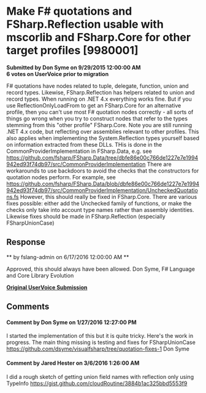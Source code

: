 # Make F# quotations and FSharp.Reflection usable with mscorlib and FSharp.Core for other target profiles [9980001] #

**Submitted by Don Syme on 9/29/2015 12:00:00 AM**  
**6 votes on UserVoice prior to migration**  

F# quotations have nodes related to tuple, delegate, function, union and record types. Likewise, FSharp.Reflection has helpers related to union and record types.
When running on .NET 4.x everything works fine. But if you use ReflectionOnlyLoadFrom to get an FSharp.Core for an alternative profile, then you can't use most F# quotation nodes correctly - all sorts of things go wrong when you try to construct nodes that refer to the types stemming from this "other profile" FSharp.Core. Note you are still running .NET 4.x code, but reflecting over assemblies relevant to other profiles.
This also applies when implementing the System.Reflection types yourself based on information extracted from these DLLs. THis is done in the CommonProviderImplementation in FSharp.Data, e.g. see https://github.com/fsharp/FSharp.Data/tree/dbfe86e00c766de1227e7e1994942ed93f74db97/src/CommonProviderImplementation
There are workarounds to use backdoors to avoid the checks that the constructors for quotation nodes perform. For example, see https://github.com/fsharp/FSharp.Data/blob/dbfe86e00c766de1227e7e1994942ed93f74db97/src/CommonProviderImplementation/UncheckedQuotations.fs
However, this should really be fixed in FSharp.Core. There are various fixes possible: either add the Unchecked family of functions, or make the checks only take into account type names rather than assembly identities.
Likewise fixes should be made in FSharp.Reflection (especially FSharpUnionCase)



## Response ##
** by fslang-admin on 6/17/2016 12:00:00 AM **

Approved, this should always have been allowed.
Don Syme, F# Language and Core Library Evolution


**[Original UserVoice Submission](https://fslang.uservoice.com/forums/245727-f-language/suggestions/9980001)**


## Comments ##


#### Comment by Don Syme on 1/27/2016 12:27:00 PM ####
I started the implementation of this but it is quite tricky. Here's the work in progress. The main thing missing is testing and fixes for FSharpUnionCase https://github.com/dsyme/visualfsharp/tree/quotation-fixes-1
Don Syme


#### Comment by Jared Hester on 3/6/2016 1:26:00 AM ####
I did a rough sketch of getting union field names with reflection only using TypeInfo
https://gist.github.com/cloudRoutine/3884b1ac325bbd5553f9

